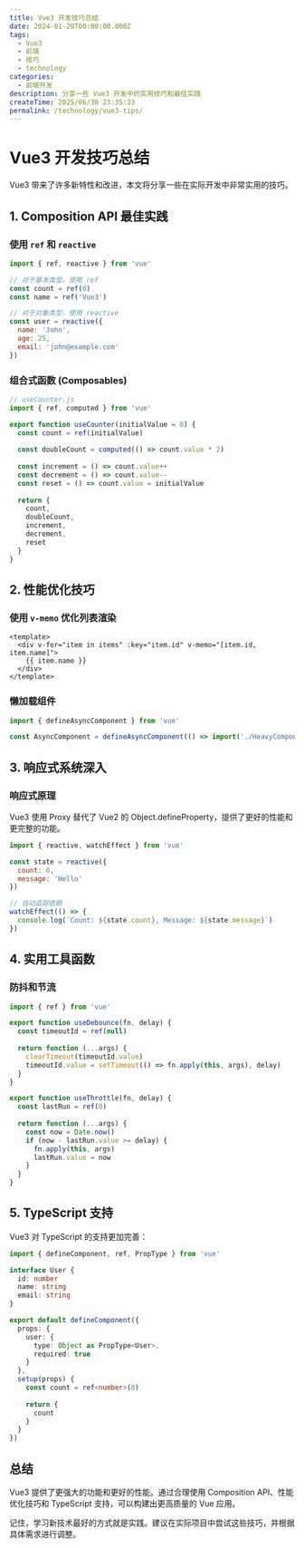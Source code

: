 ```yaml
---
title: Vue3 开发技巧总结
date: 2024-01-20T00:00:00.000Z
tags:
  - Vue3
  - 前端
  - 技巧
  - technology
categories:
  - 前端开发
description: 分享一些 Vue3 开发中的实用技巧和最佳实践
createTime: 2025/06/30 23:35:33
permalink: /technology/vue3-tips/
---
```


# Vue3 开发技巧总结

Vue3 带来了许多新特性和改进，本文将分享一些在实际开发中非常实用的技巧。

## 1. Composition API 最佳实践

### 使用 `ref` 和 `reactive`

```javascript
import { ref, reactive } from 'vue'

// 对于基本类型，使用 ref
const count = ref(0)
const name = ref('Vue3')

// 对于对象类型，使用 reactive
const user = reactive({
  name: 'John',
  age: 25,
  email: 'john@example.com'
})
```

### 组合式函数 (Composables)

```javascript
// useCounter.js
import { ref, computed } from 'vue'

export function useCounter(initialValue = 0) {
  const count = ref(initialValue)
  
  const doubleCount = computed(() => count.value * 2)
  
  const increment = () => count.value++
  const decrement = () => count.value--
  const reset = () => count.value = initialValue
  
  return {
    count,
    doubleCount,
    increment,
    decrement,
    reset
  }
}
```

## 2. 性能优化技巧

### 使用 `v-memo` 优化列表渲染

```vue
<template>
  <div v-for="item in items" :key="item.id" v-memo="[item.id, item.name]">
    {{ item.name }}
  </div>
</template>
```

### 懒加载组件

```javascript
import { defineAsyncComponent } from 'vue'

const AsyncComponent = defineAsyncComponent(() => import('./HeavyComponent.vue'))
```

## 3. 响应式系统深入

### 响应式原理

Vue3 使用 Proxy 替代了 Vue2 的 Object.defineProperty，提供了更好的性能和更完整的功能。

```javascript
import { reactive, watchEffect } from 'vue'

const state = reactive({
  count: 0,
  message: 'Hello'
})

// 自动追踪依赖
watchEffect(() => {
  console.log(`Count: ${state.count}, Message: ${state.message}`)
})
```

## 4. 实用工具函数

### 防抖和节流

```javascript
import { ref } from 'vue'

export function useDebounce(fn, delay) {
  const timeoutId = ref(null)
  
  return function (...args) {
    clearTimeout(timeoutId.value)
    timeoutId.value = setTimeout(() => fn.apply(this, args), delay)
  }
}

export function useThrottle(fn, delay) {
  const lastRun = ref(0)
  
  return function (...args) {
    const now = Date.now()
    if (now - lastRun.value >= delay) {
      fn.apply(this, args)
      lastRun.value = now
    }
  }
}
```

## 5. TypeScript 支持

Vue3 对 TypeScript 的支持更加完善：

```typescript
import { defineComponent, ref, PropType } from 'vue'

interface User {
  id: number
  name: string
  email: string
}

export default defineComponent({
  props: {
    user: {
      type: Object as PropType<User>,
      required: true
    }
  },
  setup(props) {
    const count = ref<number>(0)
    
    return {
      count
    }
  }
})
```

## 总结

Vue3 提供了更强大的功能和更好的性能。通过合理使用 Composition API、性能优化技巧和 TypeScript 支持，可以构建出更高质量的 Vue 应用。

记住，学习新技术最好的方式就是实践。建议在实际项目中尝试这些技巧，并根据具体需求进行调整。 